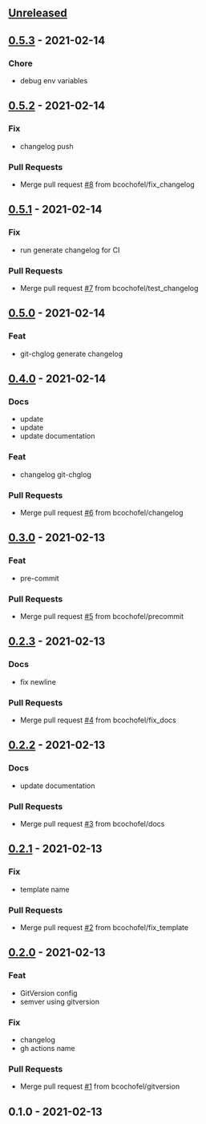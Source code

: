 <a name="unreleased"></a>
## [Unreleased]


<a name="0.5.3"></a>
## [0.5.3] - 2021-02-14
### Chore
- debug env variables


<a name="0.5.2"></a>
## [0.5.2] - 2021-02-14
### Fix
- changelog push

### Pull Requests
- Merge pull request [#8](https://github.com/bcochofel/azuredevops-pipeline-templates/issues/8) from bcochofel/fix_changelog


<a name="0.5.1"></a>
## [0.5.1] - 2021-02-14
### Fix
- run generate changelog for CI

### Pull Requests
- Merge pull request [#7](https://github.com/bcochofel/azuredevops-pipeline-templates/issues/7) from bcochofel/test_changelog


<a name="0.5.0"></a>
## [0.5.0] - 2021-02-14
### Feat
- git-chglog generate changelog


<a name="0.4.0"></a>
## [0.4.0] - 2021-02-14
### Docs
- update
- update
- update documentation

### Feat
- changelog git-chglog

### Pull Requests
- Merge pull request [#6](https://github.com/bcochofel/azuredevops-pipeline-templates/issues/6) from bcochofel/changelog


<a name="0.3.0"></a>
## [0.3.0] - 2021-02-13
### Feat
- pre-commit

### Pull Requests
- Merge pull request [#5](https://github.com/bcochofel/azuredevops-pipeline-templates/issues/5) from bcochofel/precommit


<a name="0.2.3"></a>
## [0.2.3] - 2021-02-13
### Docs
- fix newline

### Pull Requests
- Merge pull request [#4](https://github.com/bcochofel/azuredevops-pipeline-templates/issues/4) from bcochofel/fix_docs


<a name="0.2.2"></a>
## [0.2.2] - 2021-02-13
### Docs
- update documentation

### Pull Requests
- Merge pull request [#3](https://github.com/bcochofel/azuredevops-pipeline-templates/issues/3) from bcochofel/docs


<a name="0.2.1"></a>
## [0.2.1] - 2021-02-13
### Fix
- template name

### Pull Requests
- Merge pull request [#2](https://github.com/bcochofel/azuredevops-pipeline-templates/issues/2) from bcochofel/fix_template


<a name="0.2.0"></a>
## [0.2.0] - 2021-02-13
### Feat
- GitVersion config
- semver using gitversion

### Fix
- changelog
- gh actions name

### Pull Requests
- Merge pull request [#1](https://github.com/bcochofel/azuredevops-pipeline-templates/issues/1) from bcochofel/gitversion


<a name="0.1.0"></a>
## 0.1.0 - 2021-02-13

[Unreleased]: https://github.com/bcochofel/azuredevops-pipeline-templates/compare/0.5.3...HEAD
[0.5.3]: https://github.com/bcochofel/azuredevops-pipeline-templates/compare/0.5.2...0.5.3
[0.5.2]: https://github.com/bcochofel/azuredevops-pipeline-templates/compare/0.5.1...0.5.2
[0.5.1]: https://github.com/bcochofel/azuredevops-pipeline-templates/compare/0.5.0...0.5.1
[0.5.0]: https://github.com/bcochofel/azuredevops-pipeline-templates/compare/0.4.0...0.5.0
[0.4.0]: https://github.com/bcochofel/azuredevops-pipeline-templates/compare/0.3.0...0.4.0
[0.3.0]: https://github.com/bcochofel/azuredevops-pipeline-templates/compare/0.2.3...0.3.0
[0.2.3]: https://github.com/bcochofel/azuredevops-pipeline-templates/compare/0.2.2...0.2.3
[0.2.2]: https://github.com/bcochofel/azuredevops-pipeline-templates/compare/0.2.1...0.2.2
[0.2.1]: https://github.com/bcochofel/azuredevops-pipeline-templates/compare/0.2.0...0.2.1
[0.2.0]: https://github.com/bcochofel/azuredevops-pipeline-templates/compare/0.1.0...0.2.0
